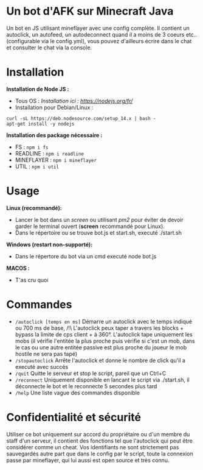# Un bot d'AFK sur Minecraft Java
Un bot en JS utilisant mineflayer avec une config complète.
Il contient un autoclick, un autofeed, un autodeconnect quand il a moins de 3 coeurs etc.. (configurable via le config.yml), vous pouvez d'ailleurs écrire dans le chat et consulter le chat via la console.

# Installation
**Installation de Node JS :**
- Tous OS : *Installation ici : https://nodejs.org/fr/*
- Installation pour Debian/Linux :
```
curl -sL https://deb.nodesource.com/setup_14.x | bash -
apt-get install -y nodejs
```

**Installation des package nécessaire :**
- FS : `npm i fs`
- READLINE : `npm i readline`
- MINEFLAYER : `npm i mineflayer`
- UTIL : `npm i util`

# Usage
**Linux (recommandé):**
- Lancer le bot dans un *screen* ou utilisant *pm2* pour éviter de devoir garder le terminal ouvert (**screen** recommandé pour Linux).
- Dans le répertoire ou se trouve bot.js et start.sh, executé ./start.sh 

**Windows (restart non-supporté):**
- Dans le répertore du bot via un cmd executé node bot.js

**MACOS :**
- T'as cru quoi

# Commandes
- `/autoclick [temps en ms]` Démarre un autoclick avec le temps indiqué ou 700 ms de base, /!\ L'autoclick peux taper a travers les blocks + bypass la limite de cps client + à 360°. L'autoclick tape uniquement les mobs (il vérifie l'entitée la plus proche puis vérifie si c'est un mob, dans le cas ou une autre entitée passive est plus proche du joueur le mob hostile ne sera pas tapé)
- `/stopautoclick` Arrête l'autoclick et donne le nombre de click qu'il a executé avec succès
- `/quit` Quitte le serveur et stop le script, pareil que un Ctrl+C
- `/reconnect` Uniquement disponible en lancant le script via ./start.sh, il déconnecte le bot et le reconnecte 5 secondes plus tard
- `/help` Une liste vague des commandes disponible

# Confidentialité et sécurité

Utiliser ce bot uniquement sur accord du propriétaire ou d'un membre du staff d'un serveur, il contient des fonctions tel que l'autoclick qui peut être considérer comme un cheat.
Vos identifiants ne sont strictement pas sauvegardés autre part que dans le config par le script, toute la connexion passe par mineflayer, qui lui aussi est open source et très connu.
